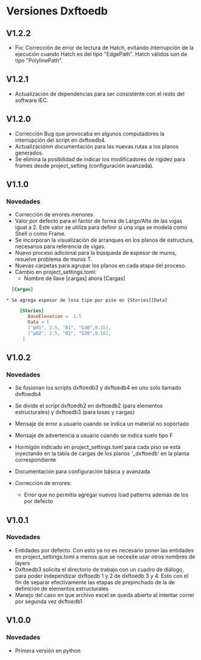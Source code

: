 # Versiones Dxftoedb

## V1.2.2

  - Fix: Corrección de error de lectura de Hatch, evitando interrupción de la ejecución cuando Hatch es del tipo "EdgePath". Hatch válidos son de tipo "PolylinePath".

## V1.2.1

  - Actualización de dependencias para ser consistente con el resto del software IEC.

## V1.2.0

  - Corrección Bug que provocaba en algunos computadores la interrupción del script en dxftoedb4.
  - Actualizaciónm documentación para las nuevas rutas a los planos generados.
  - Se elimina la posibilidad de indicar los modificadores de rigidez para frames desde project_setting (configuración avanzada).

## V1.1.0

### Novedades

- Corrección de errores menores.
- Valor por defecto para el factor de forma de Largo/Alto de las vigas igual a 2. Este valor se utiliza para definir si una viga se modela como Shell o como Frame.
- Se incorporan la visualización de arranques en los planos de estructura, necesarios para referencia de vigas.
- Nuevo proceso adicional para la búsqueda de espesor de muros, resuelve problema de muros T.
- Nuevas carpetas para agrupar los planos en cada etapa del proceso.
- Cambio en project_settings.toml:
    - Nombre de llave [cargas] ahora [Cargas]

```toml
  [Cargas]
```

    * Se agrega espesor de losa tipo por piso en [Stories][Data]

```toml
     [Stories]
        BaseElevation = -1.5
        Data = [
        ["p01", 2.5, "01", "G30",0.15],
        ["p02", 2.5, "02", "G30",0.16],
      ]
```

## V1.0.2

### Novedades

- Se fusionan los scripts dxftoedb3 y dxftoedb4 en uno solo llamado dxftoedb4
- Se divide el script dxftoedb2 en dxftoedb2 (para elementos estructurales) y dxftoedb3 (para losas y cargas)
- Mensaje de error a usuario cuando se indica un material no soportado
- Mensaje de advertencia a usuario cuando se indica suelo tipo F
- Hormigón indicado en project_settings.toml para cada piso se está inyectando en la tabla de cargas de los planos '_dxftoedb' en la planta correspondiente
- Documentación para configuración básica y avanzada

- Corrección de errores:
    - Error que no permitía agregar nuevos load patterns además de los por defecto

## V1.0.1

### Novedades

- Entidades por defecto. Con esto ya no es necesario poner las entidades en project_settings.toml a menos que se necesite usar otros nombres de layers
- Dxftoedb3 solicita el directorio de trabajo con un cuadro de diálogo, para poder independizar dxftoedb 1 y 2 de dxftoedb 3 y 4. Esto con el fin de separar efectivamente las etapas de prepinchado de la de definición de elementos estructurales
- Manejo del caso en que archivo excel se queda abierto al intentar correr por segunda vez dxftoedb1

## V1.0.0

### Novedades

- Primera versión en python
